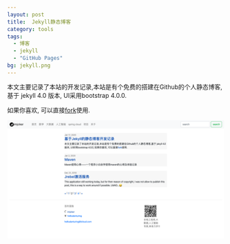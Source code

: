 ```yaml
---
layout: post
title:  Jekyll静态博客
category: tools
tags: 
  - 博客
  - jekyll
  - "GitHub Pages"
bg: jekyll.png
---
```


本文主要记录了本站的开发记录,本站是有个免费的搭建在Github的个人静态博客,基于 jekyll 4.0 版本, UI采用bootstrap 4.0.0.  

如果你喜欢, 可以直接[fork](https://github.com/imjcker/imjcker.github.io)使用.  


![site](/assets/2020-01-17-01.png)

